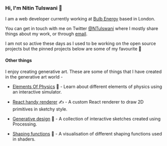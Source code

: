 ### Hi, I'm Nitin Tulswani 👋

I am a web developer currently working at [Bulb Energy](https://bulb.co.uk/) based in London.

You can get in touch with me on Twitter [@NTulswani](https://twitter.com/NTulswani) where I mostly share things about my work, or through [email](mailto:tulswani19@gmail.com).

I am not so active these days as I used to be working on the open source projects but the pinned projects below are some of my favourite 🤩 

#### Other things

I enjoy creating generative art. These are some of things that I have created in the generative art world -

* [Elements Of Physics](https://elements-of-physics.surge.sh/) 🚀 - Learn about different elements of physics using an interactive simulator.

* [React handy renderer](https://github.com/nitin42/react-handy-renderer) ✍️ - A custom React renderer to draw 2D primitives in sketchy style. 

* [Generative design](http://generative-design.surge.sh/) 🌟 - A collection of interactive sketches created using Processing.

* [Shaping functions](https://shaping-functions.surge.sh/) 🌊 - A visualisation of different shaping functions used in shaders.
